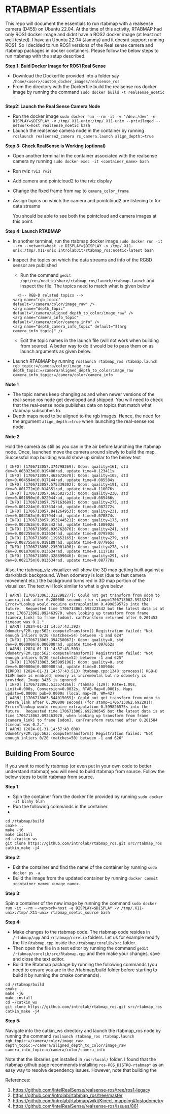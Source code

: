 # RTABMAP Essentials

This repo will document the essentials to run rtabmap with a realsense camera (D455) on Ubuntu 22.04. At the time of this activity, RTABMAP had only ROS1 docker image and didnt have a ROS2 docker image (at least not well tested). I have an Ubuntu 22.04 (Jammy) and it doesnt support running ROS1. So I decided to run ROS1 versions of the Real sense camera and rtabmap packages in docker containers.  Please follow the below steps to run rtabmap with the setup described.

**Step 1: Buid Docker Image for ROS1 Real Sense**

- Download the Dockerfile provided into a folder say ``/home/<user>/custom_docker_images/realsense_ros``
- From the directory with the Dockerfile build the realsense ros docker image by running the command ``sudo docker build -t realsense_noetic .``


**Step2: Launch the Real Sense Camera Node**

- Run the docker image ``sudo docker run --rm -it -v "/dev:/dev" -e DISPLAY=$DISPLAY -v /tmp/.X11-unix:/tmp/.X11-unix --privileged --network=host realsense_noetic bash``
- Launch the realsense camera node in the container by running ``roslaunch realsense2_camera rs_camera.launch align_depth:=true``

**Step 3: Check RealSense is Working (optional)**

- Open another terminal in the container associated with the realsense camera ny running ``sudo docker exec -it <container_name> bash``
- Run rviz ``rviz rviz``
- Add camera and pointcloud2 to the rviz display
- Change the fixed frame from ``map`` to ``camera_color_frame``
- Assign topics on which the camera and pointcloud2 are listening to for data streams

  You should be able to see both the pointcloud and camera images at this point.

**Step 4: Launch RTABMAP**

- In another terminal, run the rtabmap docker image ``sudo docker run -it --rm --network=host -e DISPLAY=$DISPLAY -v /tmp/.X11-unix:/tmp/.X11-unix introlab3it/rtabmap_ros:noetic-latest bash``
- Inspect the topics on which the data streams and info of the RGBD sensor are published
  - Run the command ``gedit /opt/ros/noetic/share/rtabmap_ros/launch/rtabmap.launch`` and inspect the file. The topics need to match what is given below
  ```
    <!-- RGB-D related topics -->
  <arg name="rgb_topic"               default="/camera/color/image_raw" />
  <arg name="depth_topic"             default="/camera/aligned_depth_to_color/image_raw" />
  <arg name="camera_info_topic"       default="/camera/color/camera_info" />
  <arg name="depth_camera_info_topic" default="$(arg camera_info_topic)" />
  ```
  - Edit the topic names in the launch file (will not work when building from source). A better way to do it would be to pass them on as launch arguments as given below.
  
- Launch RTABMAP by running ``roslaunch rtabmap_ros rtabmap.launch rgb_topic:=/camera/color/image_raw depth_topic:=/camera/aligned_depth_to_color/image_raw camera_info_topic:=/camera/color/camera_info``

**Note 1**

- The topic names keep changing as and when newer versions of the real-sense ros node get developed and shipped. You will need to check that the real-sense node publishes data on topics that match what rtabmap subscribes to.
- Depth maps need to be aligned to the rgb images. Hence, the need for the argument ``align_depth:=true`` when launching the real-sense ros node.

**Note 2**

Hold the camera as still as you can in the air before launching the rtabmap node. Once, launched move the camera around slowly to build the map. Successful map building would show up similar to the below text
```
[ INFO] [1706713057.374798269]: Odom: quality=161, std dev=0.003923m|0.019480rad, update time=0.123411s
[ INFO] [1706713057.462672670]: Odom: quality=105, std dev=0.004594m|0.017144rad, update time=0.085584s
[ INFO] [1706713057.575339302]: Odom: quality=191, std dev=0.001772m|0.014651rad, update time=0.110076s
[ INFO] [1706713057.663582753]: Odom: quality=230, std dev=0.001890m|0.022044rad, update time=0.085466s
[ INFO] [1706713057.757163689]: Odom: quality=275, std dev=0.001224m|0.013634rad, update time=0.087272s
[ INFO] [1706713057.841264953]: Odom: quality=231, std dev=0.004162m|0.017944rad, update time=0.078874s
[ INFO] [1706713057.953144521]: Odom: quality=173, std dev=0.002362m|0.016542rad, update time=0.108902s
[ INFO] [1706713058.036762876]: Odom: quality=241, std dev=0.002255m|0.013634rad, update time=0.079593s
[ INFO] [1706713058.119652165]: Odom: quality=279, std dev=0.002755m|0.018188rad, update time=0.077965s
[ INFO] [1706713058.235901496]: Odom: quality=278, std dev=0.001870m|0.013634rad, update time=0.111718s
[ INFO] [1706713058.328899046]: Odom: quality=291, std dev=0.002175m|0.013634rad, update time=0.087778s
```

Also, the rtabmap_viz visualizer will show the 3D map getting built against a dark/black background. When odometry is lost (due to fast camera movement etc.) the background turns red in 3D map portion of the visualizer. The text will look similar to what is give below
```
[ WARN] [1706713063.312298277]: Could not get transform from odom to camera_link after 0.200000 seconds (for stamp=1706713062.592324)! Error="Lookup would require extrapolation 0.499859572s into the future.  Requested time 1706713062.592323542 but the latest data is at time 1706713062.092463970, when looking up transform from frame [camera_link] to frame [odom]. canTransform returned after 0.201453 timeout was 0.2.".
[ WARN] (2024-01-31 14:57:43.392) OdometryF2M.cpp:562::computeTransform() Registration failed: "Not enough inliers 0/20 (matches=54) between -1 and 624"
[ INFO] [1706713063.394758067]: Odom: quality=0, std dev=0.000000m|0.000000rad, update time=0.097652s
[ WARN] (2024-01-31 14:57:43.503) OdometryF2M.cpp:562::computeTransform() Registration failed: "Not enough inliers 0/20 (matches=52) between -1 and 625"
[ INFO] [1706713063.505905196]: Odom: quality=0, std dev=0.000000m|0.000000rad, update time=0.108904s
[ERROR] (2024-01-31 14:57:43.513) Rtabmap.cpp:1348::process() RGB-D SLAM mode is enabled, memory is incremental but no odometry is provided. Image 3436 is ignored!
[ INFO] [1706713063.513574266]: rtabmap (129): Rate=1.00s, Limit=0.000s, Conversion=0.0032s, RTAB-Map=0.0001s, Maps update=0.0000s pub=0.0000s (local map=30, WM=42)
[ WARN] [1706713063.544015055]: Could not get transform from odom to camera_link after 0.200000 seconds (for stamp=1706713062.692291)! Error="Lookup would require extrapolation 0.599826575s into the future.  Requested time 1706713062.692290545 but the latest data is at time 1706713062.092463970, when looking up transform from frame [camera_link] to frame [odom]. canTransform returned after 0.201584 timeout was 0.2.".
[ WARN] (2024-01-31 14:57:43.608) OdometryF2M.cpp:562::computeTransform() Registration failed: "Not enough inliers 0/20 (matches=50) between -1 and 626"
```

## Building From Source

If you want to modify rtabmap (or even put in your own code to better understand rtabmap) you will need to build rtabmap from source. Follow the below steps to build rtabmap from source.

**Step 1:**

- Spin the container from the docker file provided by running ``sudo docker -it blahy blah``
- Run the following commands in the container.
- 
```
cd /rtabmap/build
cmake ..
make -j6
make install
cd ~/catkin_ws
git clone https://github.com/introlab/rtabmap_ros.git src/rtabmap_ros
catkin_make -j4
```

**Step 2:**

- Exit the container and find the name of the container by running ``sudo docker ps -a``.
- Build the image from the updated container by running ``docker commit <container_name> <image_name>``.

**Step 3:**

Spin a container of the new image by running the command
``sudo docker run -it --rm --network=host -e DISPLAY=$DISPLAY -v /tmp/.X11-unix:/tmp/.X11-unix rtabmap_noetic_source bash``

**Step 4:**

- Make changes to the rtabmap code. The rtabmap code resides in ``/rtabmap/app`` and ``/rtabmap/corelib`` folders. Let us for example modify the file ``Rtabmap.cpp`` inside the ``/rtabmap/corelib/src`` folder.
- Then open the file in a text editor by running the command ``gedit /rtabmap/corelib/src/Rtabmap.cpp`` and then make your changes, save and close the text editor.
- Build the Rtabmap package by running the following commands (you need to ensure you are in the /rtabmap/build folder before starting to build it by running the cmake commands).

```
cd /rtabmap/build
cmake ..
make -j6
make install
cd ~/catkin_ws
git clone https://github.com/introlab/rtabmap_ros.git src/rtabmap_ros
catkin_make -j4
```

**Step 5:**

Navigate into the catkin_ws directory and launch the rtabmap_ros node by running the command ``roslaunch rtabmap_ros rtabmap.launch rgb_topic:=/camera/color/image_raw depth_topic:=/camera/aligned_depth_to_color/image_raw camera_info_topic:=/camera/color/camera_info``

Note that the libraries get installed in ``/usr/local/`` folder. I found that the rtabmap github page recommends installing ``ros-ROS_DISTRO-rtabmap*`` as an easy way to resolve dependency issues. However, note that building the 


References:
1) https://github.com/IntelRealSense/realsense-ros/tree/ros1-legacy
2) https://github.com/introlab/rtabmap_ros/tree/master
3) https://github.com/introlab/rtabmap/wiki/Kinect-mapping#lostodometry
4) https://github.com/IntelRealSense/realsense-ros/issues/861
